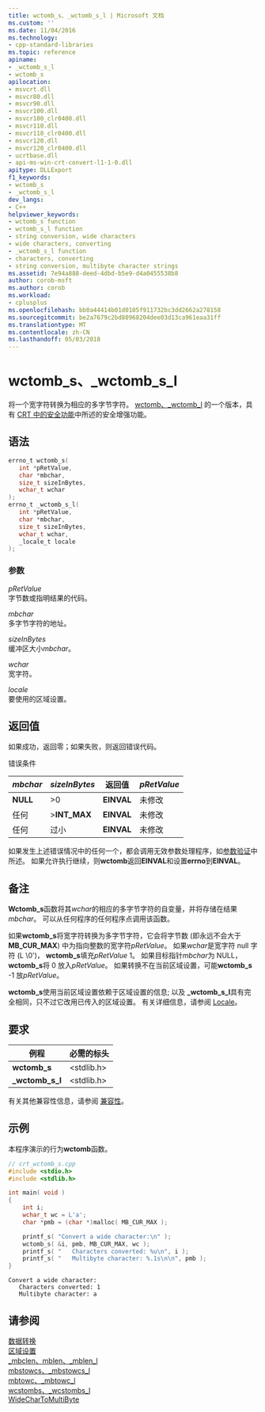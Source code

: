 ```yaml
---
title: wctomb_s、_wctomb_s_l | Microsoft 文档
ms.custom: ''
ms.date: 11/04/2016
ms.technology:
- cpp-standard-libraries
ms.topic: reference
apiname:
- _wctomb_s_l
- wctomb_s
apilocation:
- msvcrt.dll
- msvcr80.dll
- msvcr90.dll
- msvcr100.dll
- msvcr100_clr0400.dll
- msvcr110.dll
- msvcr110_clr0400.dll
- msvcr120.dll
- msvcr120_clr0400.dll
- ucrtbase.dll
- api-ms-win-crt-convert-l1-1-0.dll
apitype: DLLExport
f1_keywords:
- wctomb_s
- _wctomb_s_l
dev_langs:
- C++
helpviewer_keywords:
- wctomb_s function
- wctomb_s_l function
- string conversion, wide characters
- wide characters, converting
- _wctomb_s_l function
- characters, converting
- string conversion, multibyte character strings
ms.assetid: 7e94a888-deed-4dbd-b5e9-d4a0455538b8
author: corob-msft
ms.author: corob
ms.workload:
- cplusplus
ms.openlocfilehash: bb0a44414b01d0105f911732bc3dd2662a278158
ms.sourcegitcommit: be2a7679c2bd80968204dee03d13ca961eaa31ff
ms.translationtype: MT
ms.contentlocale: zh-CN
ms.lasthandoff: 05/03/2018
---
```

# <a name="wctombs-wctombsl"></a>wctomb_s、_wctomb_s_l

将一个宽字符转换为相应的多字节字符。 [wctomb、_wctomb_l](wctomb-wctomb-l.md) 的一个版本，具有 [CRT 中的安全功能](../../c-runtime-library/security-features-in-the-crt.md)中所述的安全增强功能。

## <a name="syntax"></a>语法

```C
errno_t wctomb_s(
   int *pRetValue,
   char *mbchar,
   size_t sizeInBytes,
   wchar_t wchar
);
errno_t _wctomb_s_l(
   int *pRetValue,
   char *mbchar,
   size_t sizeInBytes,
   wchar_t wchar,
   _locale_t locale
);
```

### <a name="parameters"></a>参数

*pRetValue*<br/>
字节数或指明结果的代码。

*mbchar*<br/>
多字节字符的地址。

*sizeInBytes*<br/>
缓冲区大小*mbchar*。

*wchar*<br/>
宽字符。

*locale*<br/>
要使用的区域设置。

## <a name="return-value"></a>返回值

如果成功，返回零；如果失败，则返回错误代码。

错误条件

|*mbchar*|*sizeInBytes*|返回值|*pRetValue*|
|--------------|-------------------|------------------|-----------------|
|**NULL**|>0|**EINVAL**|未修改|
|任何|>**INT_MAX**|**EINVAL**|未修改|
|任何|过小|**EINVAL**|未修改|

如果发生上述错误情况中的任何一个，都会调用无效参数处理程序，如[参数验证](../../c-runtime-library/parameter-validation.md)中所述。 如果允许执行继续，则**wctomb**返回**EINVAL**和设置**errno**到**EINVAL**。

## <a name="remarks"></a>备注

**Wctomb_s**函数将其*wchar*的相应的多字节字符的自变量，并将存储在结果*mbchar*。 可以从任何程序的任何程序点调用该函数。

如果**wctomb_s**将宽字符转换为多字节字符，它会将字节数 (即永远不会大于**MB_CUR_MAX**) 中为指向整数的宽字符*pRetValue*。 如果*wchar*是宽字符 null 字符 (L \0')， **wctomb_s**填充*pRetValue* 1。 如果目标指针*mbchar*为 NULL， **wctomb_s**将 0 放入*pRetValue*。 如果转换不在当前区域设置，可能**wctomb_s** -1 放*pRetValue*。

**wctomb_s**使用当前区域设置依赖于区域设置的信息; 以及 **_wctomb_s_l**具有完全相同，只不过它改用已传入的区域设置。 有关详细信息，请参阅 [Locale](../../c-runtime-library/locale.md)。

## <a name="requirements"></a>要求

|例程|必需的标头|
|-------------|---------------------|
|**wctomb_s**|\<stdlib.h>|
|**_wctomb_s_l**|\<stdlib.h>|

有关其他兼容性信息，请参阅 [兼容性](../../c-runtime-library/compatibility.md)。

## <a name="example"></a>示例

本程序演示的行为**wctomb**函数。

```cpp
// crt_wctomb_s.cpp
#include <stdio.h>
#include <stdlib.h>

int main( void )
{
    int i;
    wchar_t wc = L'a';
    char *pmb = (char *)malloc( MB_CUR_MAX );

    printf_s( "Convert a wide character:\n" );
    wctomb_s( &i, pmb, MB_CUR_MAX, wc );
    printf_s( "   Characters converted: %u\n", i );
    printf_s( "   Multibyte character: %.1s\n\n", pmb );
}
```

```Output
Convert a wide character:
   Characters converted: 1
   Multibyte character: a
```

## <a name="see-also"></a>请参阅

[数据转换](../../c-runtime-library/data-conversion.md)<br/>
[区域设置](../../c-runtime-library/locale.md)<br/>
[_mbclen、mblen、_mblen_l](mbclen-mblen-mblen-l.md)<br/>
[mbstowcs、_mbstowcs_l](mbstowcs-mbstowcs-l.md)<br/>
[mbtowc、_mbtowc_l](mbtowc-mbtowc-l.md)<br/>
[wcstombs、_wcstombs_l](wcstombs-wcstombs-l.md)<br/>
[WideCharToMultiByte](http://msdn.microsoft.com/library/windows/desktop/dd374130)<br/>
